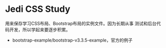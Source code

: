 Jedi CSS Study
==============
用来保存学习CSS布局、Bootstrap布局的实例文件。因为长期从事
测试和后台代码开发，所以学起来要逐步积累。

* bootstrap-example/bootstrap-v3.3.5-example，官方的例子